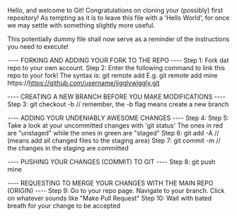 Hello, and welcome to Git!
Congratulations on cloning your (possibly) first repository!
As tempting as it is to leave this file with a 'Hello World', for once we may settle with something slightly more useful.

This potentially dummy file shall now serve as a reminder of the instructions you need to execute!

---- FORKING AND ADDING YOUR FORK TO THE REPO ----
Step 1: Fork dat repo to your own account.
Step 2: Enter the following command to link this repo to your fork! The syntax is: git remote add <whatever you wanna call this link> <URL to that repo>
E.g. git remote add mine https://https://github.com/username/jigglywiggly.git

---- CREATING A NEW BRANCH BEFORE YOU MAKE MODIFICATIONS ----
Step 3: git checkout -b <new branch name> // remember, the -b flag means create a new branch

---- ADDING YOUR UNDENIABLY AWESOME CHANGES ----
Step 4: <Make the changes to this repo this world so desperately needs>
Step 5: Take a look at your uncommitted changes with 'git status'
The ones in red are "unstaged" while the ones in green are "staged"
Step 6: git add -A // (means add all changed files to the staging area)
Step 7: git commit -m <message of your choice> // the changes in the staging are committed

---- PUSHING YOUR CHANGES (COMMIT) TO GIT ----
Step 8: git push mine <name of the new branch you had created>

---- REQUESTING TO MERGE YOUR CHANGES WITH THE MAIN REPO (ORIGIN) ----
Step 9: Go to your repo page. Navigate to your branch. Click on whatever sounds like "Make Pull Request"
Step 10: Wait with bated breath for your change to be accepted

